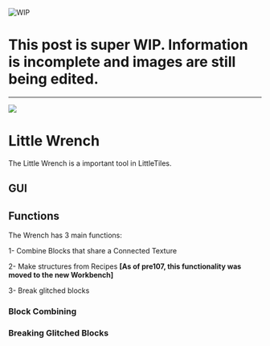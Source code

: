 ![WIP](https://user-images.githubusercontent.com/29471180/39798048-47525ca6-5335-11e8-831e-44512823da40.png)

# This post is super WIP. Information is incomplete and images are still being edited. 

***

![](https://i.imgur.com/gFqTTSb.png)
# Little Wrench
The Little Wrench is a important tool in LittleTiles. 

## GUI

## Functions

The Wrench has 3 main functions:

1- Combine Blocks that share a Connected Texture

2- Make structures from Recipes **[As of pre107, this functionality was moved to the new Workbench]**

3- Break glitched blocks

### Block Combining

### Breaking Glitched Blocks